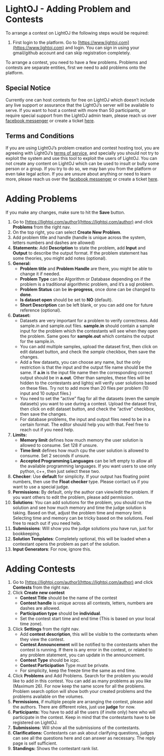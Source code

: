 # LightOJ - Adding Problem and Contests

To arrange a contest on LightOJ the following steps would be required:



1. First login to the platform. Go to [https://www.lightoj.com](https://www.lightoj.com) and login. You can sign in using your gmail/github account and can skip registration completely.

To arrange a contest, you need to have a few problems. Problems and contests are separate entities, first we need to add problems onto the platform.


## Special Notice

Currently one can host contests for free on LightOJ which doesn’t include any live support or assurance that the LightOJ’s server will be available to serve. If you want to host a contest with more than 50 participants, or require special support from the LightOJ admin team, please reach us over [facebook messenger](https://m.me/lightoj) or create a ticket  [here](https://github.com/lightoj-dev/bugs-and-features/issues).


## Terms and Conditions

If you are using LightOJ’s problem creation and contest hosting tool, you are agreeing with LightOJ’s [terms of service](https://github.com/lightoj-dev/privacy-policy/blob/master/terms-of-service.md), and specially you should not try to exploit the system and use this tool to exploit the users of LightOJ. You can not create any content on LightOJ which can be used to insult or bully some person or a group. If you try to do so, we may ban you from the platform or even take legal action. If you are unsure about anything or need to learn more, please reach us over the [facebook messenger](https://m.me/lightoj) or create a ticket [here](https://github.com/lightoj-dev/bugs-and-features/issues).


# Adding Problems

If you make any changes, make sure to hit the **Save** button.



1. Go to [https://lightoj.com/author](https://lightoj.com/author) and click **Problems** from the right nav.
2. On the top right, you can select **Create New Problem**.
3. Add problem title and handle (handle is unique across the system, letters numbers and dashes are allowed)
4. **Statements:** Add **Description** to state the problem, add **Input** and **Output** to describe the output format. If the problem statement has some theories, you might add notes (optional).
5. **General:**
    - **Problem title** and **Problem Handle** are there, you might be able to change it if needed.
    - **Problem Type** can be Algorithm or Database depending on if the problem is a traditional algorithmic problem, and it’s a sql problem.
    - **Problem Status** can be **in-progress**, once done can be changed to **done**.
    - **Is dataset open** should be set to **NO** (default).
    - **Short Description** can be left blank, or you can add one for future reference (optional).
6. **Dataset:**
    - Datasets are very important for a problem to verify correctness. Add sample.in and sample.out files. **sample.in** should contain a sample input for the problem which the contestants will see when they open the problem. Same goes for **sample.out** which contains the output for the sample.in.
    - You can add multiple samples, upload the dataset first, then click on edit dataset button, and check the _sample_ checkbox, then save the changes.
    - Add a few datasets, you can choose any name, but the only restriction is that the input and the output file name should be the same. If **a.in** is the input file name then the corresponding correct output should be in **a.out**. Other than samples, these files will be hidden to the contestants and lightoj will verify user solutions based on these files. Try not to add more than 20 files per problem (10 input and 10 output files.)
    - You need to set the “active” flag for all the datasets (even the sample datasets) you want to use during a contest. Upload the dataset first, then click on edit dataset button, and check the “active” checkbox, then save the changes.
    - For database problems, the input and output files need to be in a certain format. The editor should help you with that. Feel free to reach out if you need help.
7. **Limits:**
    - **Memory limit** defines how much memory the user solution is allowed to consume. Set 128 if unsure.
    - **Time limit** defines how much cpu the user solution is allowed to consume. Set 2 seconds if unsure.
    - **Accepted Programming Languages** can be left empty to allow all the available programming languages. If you want users to use only python, c++, then just select these two.
8. **Checker**: Use **default** for simplicity. If your output has floating point numbers, then use the **Float checker** type. Please contact us if you want to use a special judge.
9. **Permissions:** By default, only the author can view/edit the problem. If you want others to edit the problem, please add permission. 
10. **Solutions**: You can add solutions for the problem, you should run the solution and see how much memory and time the judge solution is taking. Based on that, adjust the problem time and memory limit. Selecting time and memory can be tricky based on the solutions. Feel free to reach out if you need help.
11. **Submissions**: Will show you the judge solutions you have run, just for bookkeeping.
12. **Solution Templates**: Completely optional, this will be loaded when a contestant opens the problem as part of the solution.
13. **Input Generators**: For now, ignore this.


# Adding Contests

1. Go to [https://lightoj.com/author](https://lightoj.com/author) and click **Contests** from the right nav.
2. Click **Create new contest**
    - **Contest Title** should be the name of the contest
    - **Contest handle** is unique across all contests, letters, numbers are dashes are allowed.
    - **Participation type** should be **individual**.
    - Set the contest start time and end time (This is based on your local time zone).
3. Click **Settings** from the right nav.
    - Add **contest description**, this will be visible to the contestants when they view the contest.
    - **Contest Announcement** will be notified to the contestants when the contest is running. If there is any error in the contest, or related to any problem statement, you can update in the announcement.
    - **Contest Type** should be icpc.
    - **Contest Participation** Type must be private.
    - For simplicity, keep the freeze time the same as end time.
4. Click **Problems** and Add Problems. Search for the problem you would like to add in this contest. You can add as many problems as you like (Maximum 26). For now keep the same score for all the problems. Problem search option will show both your created problems and the problems available on the volumes.
5. **Permissions**, if multiple people are arranging the contest, please add the authors. There are different roles, just use **judge** for now.
6. **Participants:** You have to add all the users (if invite only) here who will participate in the contest. Keep in mind that the contestants have to be registered on LightOJ.
7. **Submissions**: Will show all the submissions of the contestants.
8. **Clarifications:** Contestants can ask about clarifying questions, judges can see all the questions here and can answer as necessary. The reply page is self sufficient.
9. **Standings:** Shows the contestant rank list.
